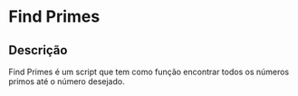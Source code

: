 # Find Primes

## Descrição

Find Primes é um script que tem como função encontrar todos os números primos até o número desejado.
